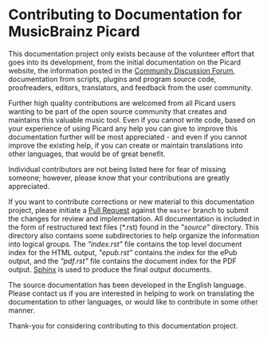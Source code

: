 # Contributing to Documentation for MusicBrainz Picard

This documentation project only exists because of the volunteer effort that goes into its development,
from the initial documentation on the Picard website, the information posted in the
[Community Discussion Forum](https://community.metabrainz.org/), documentation from scripts, plugins
and program source code, proofreaders, editors, translators, and feedback from the user community.

Further high quality contributions are welcomed from all Picard users wanting to be part of the
open source community that creates and maintains this valuable music tool. Even if you cannot
write code, based on your experience of using Picard any help you can give to improve this
documentation further will be most appreciated - and even if you cannot improve the existing help,
if you can create or maintain translations into other languages, that would be of great benefit.

Individual contributors are not being listed here for fear of missing someone; however, please know
that your contributions are greatly appreciated.

If you want to contribute corrections or new material to this documentation project, please initiate
a [Pull Request](https://github.com/rdswift/picard-docs/pulls) against the `master` branch to
submit the changes for review and implementation.  All documentation is included in the form of
restructured text files (\*.rst) found in the *"source"* directory.  This directory also contains some
subdirectories to help organize the information into logical groups.  The *"index.rst"* file contains
the top level document index for the HTML output, *"epub.rst"* contains the index for the ePub output,
and the *"pdf.rst"* file contains the document index for the PDF output. [Sphinx](https://www.sphinx-doc.org/)
is used to produce the final output documents.

The source documentation has been developed in the English language.  Please contact us if you are
interested in helping to work on translating the documentation to other languages, or would like to
contribute in some other manner.

Thank-you for considering contributing to this documentation project.
